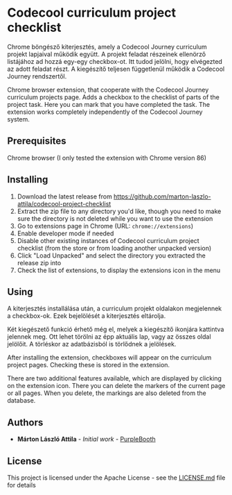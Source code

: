 # Codecool curriculum project checklist
Chrome böngésző kiterjesztés, amely a Codecool Journey curriculum projekt lapjaival működik együtt. A projekt feladat részeinek ellenörző listájához ad hozzá egy-egy checkbox-ot. Itt tudod jelölni, hogy elvégezted az adott feladat részt.
A kiegészítő teljesen függetlenül működik a Codecool Journey rendszertől.

Chrome browser extension, that cooperate with the Codecool Journey curriculum projects page. Adds a checkbox to the checklist of parts of the project task. Here you can mark that you have completed the task.
The extension works completely independently of the Codecool Journey system.

## Prerequisites

Chrome browser
(I only tested the extension with Chrome version 86)

## Installing

1. Download the latest release from
   <https://github.com/marton-laszlo-attila/codecool-project-checklist>
1. Extract the zip file to any directory you'd like, though you need to make
   sure the directory is not deleted while you want to use the extension
1. Go to extensions page in Chrome (URL: `chrome://extensions`)
1. Enable developer mode if needed
1. Disable other existing instances of Codecool curriculum project checklist (from the store or
   from loading another unpacked version)
1. Click "Load Unpacked" and select the directory you extracted the release zip
   into
1. Check the list of extensions, to display the extensions icon in the menu

## Using

A kiterjesztés installálása után, a curriculum projekt oldalakon megjelennek a checkbox-ok. Ezek bejelölését a kiterjesztés eltárolja.

Két kiegészető funkció érhető még el, melyek a kiegészítő ikonjára kattintva jelennek meg. Ott lehet törölni az épp aktuális lap, vagy az összes oldal jelölőit. A törléskor az adatbázisból is törlődnek a jelölések.

After installing the extension, checkboxes will appear on the curriculum project pages. Checking these is stored in the extension.

There are two additional features available, which are displayed by clicking on the extension icon. There you can delete the markers of the current page or all pages. When you delete, the markings are also deleted from the database.


## Authors

* **Márton László Attila** - *Initial work* - [PurpleBooth](https://github.com/marton-laszlo-attila)

## License

This project is licensed under the Apache License - see the [LICENSE.md](LICENSE.md) file for details
